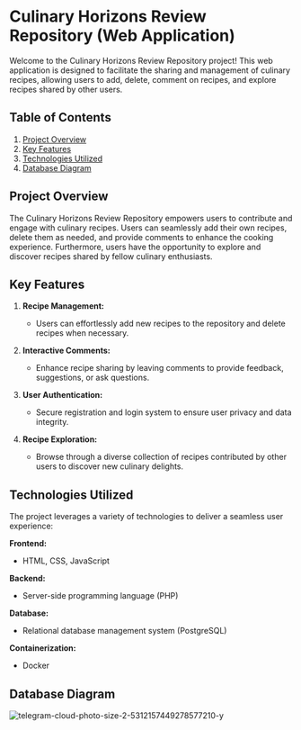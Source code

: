 # Culinary Horizons Review Repository (Web Application)

Welcome to the Culinary Horizons Review Repository project! This web application is designed to facilitate the sharing and management of culinary recipes, allowing users to add, delete, comment on recipes, and explore recipes shared by other users.

## Table of Contents
1. [Project Overview](#project-overview)
2. [Key Features](#key-features)
3. [Technologies Utilized](#technologies-utilized)
4. [Database Diagram](#database-diagram)

## Project Overview
The Culinary Horizons Review Repository empowers users to contribute and engage with culinary recipes. Users can seamlessly add their own recipes, delete them as needed, and provide comments to enhance the cooking experience. Furthermore, users have the opportunity to explore and discover recipes shared by fellow culinary enthusiasts.

## Key Features
1. **Recipe Management:**
   - Users can effortlessly add new recipes to the repository and delete recipes when necessary.

2. **Interactive Comments:**
   - Enhance recipe sharing by leaving comments to provide feedback, suggestions, or ask questions.

3. **User Authentication:**
   - Secure registration and login system to ensure user privacy and data integrity.

4. **Recipe Exploration:**
   - Browse through a diverse collection of recipes contributed by other users to discover new culinary delights.

## Technologies Utilized
The project leverages a variety of technologies to deliver a seamless user experience:

**Frontend:**
- HTML, CSS, JavaScript

**Backend:**
- Server-side programming language (PHP)

**Database:**
- Relational database management system (PostgreSQL)

**Containerization:**
- Docker
## Database Diagram
![telegram-cloud-photo-size-2-5312157449278577210-y](https://github.com/Milka1801/WdPAI2324/assets/102184919/44ad9652-0c69-41c8-9054-1adcd2f93320)
